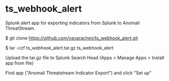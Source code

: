 # ts_webhook_alert
Splunk alert app for exporting indicators from Splunk to Anomali ThreatStream.

$ git clone https://github.com/vavarachen/ts_webhook_alert.git

$ tar -czf ts_webhook_alert.tar.gz ts_webhook_alert

Upload the tar.gz file to Splunk Search Head (Apps > Manage Apps > Install app from file)

Find app ("Anomali Threatstream Indicator Export") and click "Set up"
